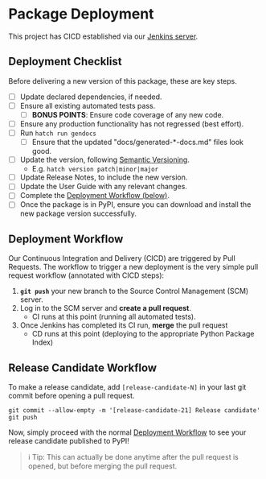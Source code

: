 # Package Deployment

This project has CICD established via our [Jenkins server](https://is-nts-jenkins.uoregon.edu).

## Deployment Checklist

Before delivering a new version of this package, these are key steps.

- [ ] Update declared dependencies, if needed.
- [ ] Ensure all existing automated tests pass.
    - [ ] **BONUS POINTS**: Ensure code coverage of any new code.
- [ ] Ensure any production functionality has not regressed (best effort).
- [ ] Run `hatch run gendocs` 
    - [ ] Ensure that the updated "docs/generated-*-docs.md" files look good.
- [ ] Update the version, following [Semantic Versioning](http://semver.org).
    * E.g. `hatch version patch|minor|major`
- [ ] Update Release Notes, to include the new version.
- [ ] Update the User Guide with any relevant changes.
- [ ] Complete the [Deployment Workflow (below)](#deployment-workflow).
- [ ] Once the package is in PyPI, ensure you can download and install the new package version successfully.

## Deployment Workflow

Our Continuous Integration and Delivery (CICD) are triggered by Pull Requests.
The workflow to trigger a new deployment is the very simple pull request workflow (annotated with CICD steps):

1. **`git push`** your new branch to the Source Control Management (SCM) server.
2. Log in to the SCM server and **create a pull request**.
    * CI runs at this point (running all automated tests).
3. Once Jenkins has completed its CI run, **merge** the pull request
    * CD runs at this point (deploying to the appropriate Python Package Index)

## Release Candidate Workflow

To make a release candidate, add `[release-candidate-N]` in your last git commit before opening a pull request.

    git commit --allow-empty -m '[release-candidate-21] Release candidate'
    git push

Now, simply proceed with the normal [Deployment Workflow](#deployment-workflow) to see your release candidate published to PyPI!

> ℹ Tip: This can actually be done anytime after the pull request is opened, but before merging the pull request.